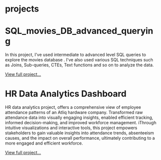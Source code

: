 # projects

# SQL_movies_DB_advanced_querying



In this project, I've used intermediate to advanced level SQL queries to explore the movies database . I've also used various SQL techniques such as Joins, Sub-queries, CTEs, Text functions and so on to analyze the data.

[View full project...](https://github.com/Nashra-Tazmeen/SQL_movies_DB_advanced_querying)

# HR Data Analytics Dashboard



HR data analytics project, offers a comprehensive view of employee attendance patterns of an Atliq hardware company. Transformed raw attendance data into visually engaging insights, enabled efficient tracking, informed decision-making, and improved workforce management.
iThrough intuitive visualizations and interactive tools, this project empowers stakeholders to gain valuable insights into attendance trends, absenteeism causes, and the impact on overall performance, ultimately contributing to a more engaged and efficient workforce.


[View full project...](https://www.novypro.com/profile_projects/nashratazmeen?Popup=memberProject&Data=1694332802008x103936396221035790)
